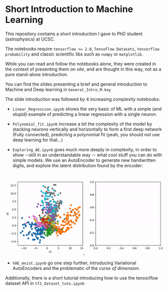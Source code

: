 # Short Introduction to Machine Learning

This repository contains a short introduction I gave to PhD student (astrophysics) at UCSC.

The notebooks require `tensorflow >= 2.0`, `Tensoflow Datasets`, `tensorflow probability` and classic scientific libs such as `numpy` or `matplotlib`.

While you can read and follow the notebooks alone, they were created in the context of presenting them _on site_, and are thought in this way, not as a pure stand-alone introduction.

You can find the slides presenting a brief and general introduction to Machine and Deep learning in `General_Intro_M.key`

The slide introduction was followed by 4 increasing complexity notebooks:

- `Linear_Regression.ipynb` shows the very basic of ML with a simple (and stupid) example of predicting a linear regression with a single neuron.

- `Polynomial_fit.ipynb` increase a bit the complexity of the model by stacking neurons vertically and horizontally to form a first deep network (Fully connected), predicting a polynomial fit (yeah, you should not use deep learning for that...)

- `Exploring_AE.ipynb` goes much more deeply in complexity, in order to show --still in an understandable way -- what cool stuff you can do with simple models. We use an AutoEncoder to generate new handwritten digits, and explore the latent distribution found by the encoder:

![Interactive Latent Space](interactive_LS.gif)

- `VAE_mnist.ipynb` go one step further, introducing Variational AutoEncoders and the problematic of the _curse of dimension_.


Additionally, there is a short tutorial introducing how to use the tenosrlfow dataset API in `tf2_dataset_tuto.ipynb`
